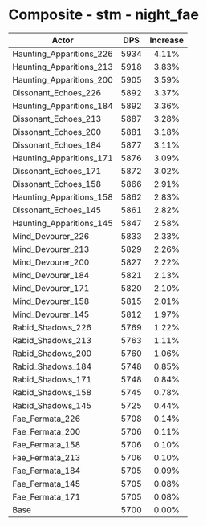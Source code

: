# Composite - stm - night_fae
| Actor | DPS | Increase |
|---|:---:|:---:|
|Haunting_Apparitions_226|5934|4.11%|
|Haunting_Apparitions_213|5918|3.83%|
|Haunting_Apparitions_200|5905|3.59%|
|Dissonant_Echoes_226|5892|3.37%|
|Haunting_Apparitions_184|5892|3.36%|
|Dissonant_Echoes_213|5887|3.28%|
|Dissonant_Echoes_200|5881|3.18%|
|Dissonant_Echoes_184|5877|3.11%|
|Haunting_Apparitions_171|5876|3.09%|
|Dissonant_Echoes_171|5872|3.02%|
|Dissonant_Echoes_158|5866|2.91%|
|Haunting_Apparitions_158|5862|2.83%|
|Dissonant_Echoes_145|5861|2.82%|
|Haunting_Apparitions_145|5847|2.58%|
|Mind_Devourer_226|5833|2.33%|
|Mind_Devourer_213|5829|2.26%|
|Mind_Devourer_200|5827|2.22%|
|Mind_Devourer_184|5821|2.13%|
|Mind_Devourer_171|5820|2.10%|
|Mind_Devourer_158|5815|2.01%|
|Mind_Devourer_145|5812|1.97%|
|Rabid_Shadows_226|5769|1.22%|
|Rabid_Shadows_213|5763|1.11%|
|Rabid_Shadows_200|5760|1.06%|
|Rabid_Shadows_184|5748|0.85%|
|Rabid_Shadows_171|5748|0.84%|
|Rabid_Shadows_158|5745|0.78%|
|Rabid_Shadows_145|5725|0.44%|
|Fae_Fermata_226|5708|0.14%|
|Fae_Fermata_200|5706|0.11%|
|Fae_Fermata_158|5706|0.10%|
|Fae_Fermata_213|5706|0.10%|
|Fae_Fermata_184|5705|0.09%|
|Fae_Fermata_145|5705|0.08%|
|Fae_Fermata_171|5705|0.08%|
|Base|5700|0.00%|

